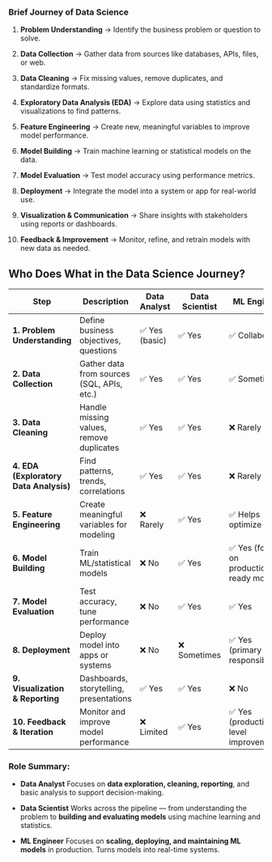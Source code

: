 ### **Brief Journey of Data Science**

1. **Problem Understanding**
   → Identify the business problem or question to solve.

2. **Data Collection**
   → Gather data from sources like databases, APIs, files, or web.

3. **Data Cleaning**
   → Fix missing values, remove duplicates, and standardize formats.

4. **Exploratory Data Analysis (EDA)**
   → Explore data using statistics and visualizations to find patterns.

5. **Feature Engineering**
   → Create new, meaningful variables to improve model performance.

6. **Model Building**
   → Train machine learning or statistical models on the data.

7. **Model Evaluation**
   → Test model accuracy using performance metrics.

8. **Deployment**
   → Integrate the model into a system or app for real-world use.

9. **Visualization & Communication**
   → Share insights with stakeholders using reports or dashboards.

10. **Feedback & Improvement**
    → Monitor, refine, and retrain models with new data as needed.

##  Who Does What in the Data Science Journey?

| Step                                   | Description                                | **Data Analyst** | **Data Scientist** | **ML Engineer**                          |
| -------------------------------------- | ------------------------------------------ | ---------------- | ------------------ | ---------------------------------------- |
| **1. Problem Understanding**           | Define business objectives, questions      | ✅ Yes (basic)    | ✅ Yes              | ✅ Collaborates                           |
| **2. Data Collection**                 | Gather data from sources (SQL, APIs, etc.) | ✅ Yes            | ✅ Yes              | ✅ Sometimes                              |
| **3. Data Cleaning**                   | Handle missing values, remove duplicates   | ✅ Yes            | ✅ Yes              | ❌ Rarely                                 |
| **4. EDA (Exploratory Data Analysis)** | Find patterns, trends, correlations        | ✅ Yes            | ✅ Yes              | ❌ Rarely                                 |
| **5. Feature Engineering**             | Create meaningful variables for modeling   | ❌ Rarely         | ✅ Yes              | ✅ Helps optimize                         |
| **6. Model Building**                  | Train ML/statistical models                | ❌ No             | ✅ Yes              | ✅ Yes (focus on production-ready models) |
| **7. Model Evaluation**                | Test accuracy, tune performance            | ❌ No             | ✅ Yes              | ✅ Yes                                    |
| **8. Deployment**                      | Deploy model into apps or systems          | ❌ No             | ❌ Sometimes        | ✅ Yes (primary responsibility)           |
| **9. Visualization & Reporting**       | Dashboards, storytelling, presentations    | ✅ Yes            | ✅ Yes              | ❌ No                                     |
| **10. Feedback & Iteration**           | Monitor and improve model performance      | ❌ Limited        | ✅ Yes              | ✅ Yes (production-level improvements)    |


### Role Summary:

* **Data Analyst**
  Focuses on **data exploration, cleaning, reporting**, and basic analysis to support decision-making.

* **Data Scientist**
  Works across the pipeline — from understanding the problem to **building and evaluating models** using machine learning and statistics.

* **ML Engineer**
  Focuses on **scaling, deploying, and maintaining ML models** in production. Turns models into real-time systems.

